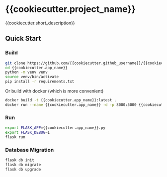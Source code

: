 # {{cookiecutter.project_name}}

{{cookiecutter.short_description}}

## Quick Start

### Build

``` bash
git clone https://github.com/{{cookiecutter.github_username}}/{{cookiecutter.app_name}}
cd {{cookiecutter.app_name}}
python -m venv venv
source venv/bin/activate
pip install -r requirements.txt
```

Or build with docker (which is more convenient)

``` bash
docker build -t {{cookiecutter.app_name}}:latest .
docker run --name {{cookiecutter.app_name}} -d -p 8000:5000 {{cookiecutter.app_name}}:latest
```

### Run

``` bash
export FLASK_APP={{cookiecutter.app_name}}.py
export FLASK_DEBUG=1
flask run
```

### Database Migration

``` bash
flask db init
flask db migrate
flask db upgrade
```